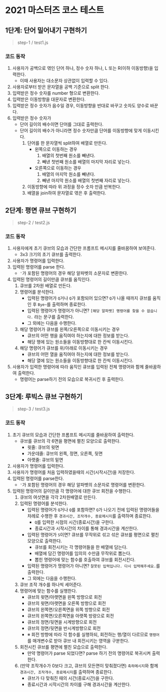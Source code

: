 # 2021 마스터즈 코스 테스트

## 1단계: 단어 밀어내기 구현하기

> step-1 / test1.js

### 코드 동작

1. 사용자가 공백으로 엮인 단어 하나, 정수 숫자 하나, L 또는 R(이하 이동방향)을 입력한다.
   - 이때 사용자는 대소문자 상관없이 입력할 수 있다.
2. 사용자로부터 받은 문자열을 공백 기준으로 split 한다.
3. 입력받은 정수 숫자를 number 형으로 변환한다.
4. 입력받은 이동방향을 대문자로 변환한다.
5. 입력받은 정수 숫자가 음수일 경우, 이동방향을 반대로 바꾸고 숫자도 양수로 바꾼다.
6. 입력받은 정수 숫자가
   - 단어 길이의 배수이면 단어를 그대로 출력한다.
   - 단어 길이의 배수가 아니라면 정수 숫자만큼 단어를 이동방향에 맞게 이동시킨다.
     1. 단어를 한 문자열씩 split하여 배열로 만든다.
        - 왼쪽으로 이동하는 경우
          1. 배열의 첫번째 원소를 빼낸다.
          2. 빼낸 첫번째 원소를 배열의 마지막 자리로 넣는다.
        - 오른쪽으로 이동하는 경우
          1. 배열의 마지막 원소를 빼낸다.
          2. 빼낸 마지막 원소를 배열의 첫번째 자리로 넣는다.
     2. 이동방향에 따라 위 과정을 정수 숫자 만큼 반복한다.
     3. 배열을 join하여 문자열로 엮은 후 출력한다.

## 2단계: 평면 큐브 구현하기

> step-2 / test2.js

### 코드 동작

1. 사용자에게 초기 큐브의 모습과 간단한 프롬프트 메시지를 줄바꿈하여 보여준다.
   - 3x3 크기의 초기 큐브를 출력한다.
2. 사용자가 명령어를 입력한다.
3. 입력된 명령어를 parse 한다.
   - `'`가 포함된 명령어의 경우 해당 알파벳의 소문자로 변환한다.
4. 입력된 명령어의 길이만큼 큐브를 움직인다.
   1. 큐브를 2차원 배열로 만든다.
   2. 명령어를 분석한다.
      - 입력된 명령어가 `Q`거나 `Q`가 포함되어 있으면? `Q`가 나올 때까지 큐브를 움직인 후 `Bye~`를 출력하며 종료한다.
      - 입력된 명령어가 명령어가 아니면? `[해당 알파벳] 명령어를 찾을 수 없습니다.` 라는 문구를 출력한다.
      - 그 외에는 다음을 수행한다.
   3. 해당 명령어가 큐브를 왼쪽/오른쪽으로 이동시키는 경우
      - 큐브의 어떤 행을 움직여야 하는지에 대한 정보를 받는다.
      - 해당 행에 있는 원소들을 이동방향대로 한 칸씩 이동시킨다.
   4. 해당 명령어가 큐브를 위/아래로 이동시키는 경우
      - 큐브의 어떤 열을 움직여야 하는지에 대한 정보를 받는다.
      - 해당 열에 있는 원소들을 이동방향대로 한 칸씩 이동시킨다.
5. 사용자가 입력한 명령어에 따라 움직인 큐브를 입력된 전체 명령어와 함께 줄바꿈하여 출력한다.
   - 명령어는 parse하기 전의 모습으로 복귀시킨 후 출력한다.

## 3단계: 루빅스 큐브 구현하기

> step-3 / test3.js

### 코드 동작

1. 초기 큐브의 모습과 간단한 프롬프트 메시지를 줄바꿈하여 출력한다.
   - 큐브를 큐브의 각 6면을 평면에 펼친 모양으로 출력한다.
     - 윗줄: 큐브의 윗면
     - 가운데줄: 큐브의 왼쪽, 정면, 오른쪽, 뒷면
     - 아랫줄: 큐브의 밑면
2. 사용자가 명령어를 입력한다.
3. 사용자가 명령어를 처음 입력하였을때의 시간(시작시간)을 저장한다.
4. 입력된 명령어를 parse한다.
   - `'`가 포함된 명령어의 경우 해당 알파벳의 소문자로 명령어를 변환한다.
5. 입력된 명령어의 길이만큼 각 명령어에 대한 큐브 회전을 수행한다.
   1. 큐브의 여섯면을 각각 2차원배열로 만든다.
   2. 입력된 명령어를 분석한다.
      - 입력된 명령어가 `Q`거나 `Q`를 포함하면? `Q`가 나오기 전에 입력된 명령어들을 차례로 수행한 후 `경과시간, 조작개수, 종료메시지`를 출력하며 종료한다.
        - `Q`를 입력한 시점의 시간(종료시간)을 구한다.
        - 종료시간과 시작시간의 차이를 통해 경과시간을 계산한다.
      - 입력된 명령어가 `S`이면? 큐브를 무작위로 섞고 섞은 큐브를 평면으로 펼친 모양으로 출력한다.
        - 큐브를 회전시키는 각 명령어들을 한 배열에 담는다.
        - 배열에 담긴 명령어를 임의의 수만큼 무작위로 뽑는다.
        - 뽑힌 명령어에 맞는 함수를 호출하여 큐브를 회전시킨다.
      - 입력된 명령어가 명령어가 아니면? `잘못된 입력입니다. 다시 입력해주세요.`를 출력한다.
      - 그 외에는 다음을 수행한다.
   3. 큐브 조작 개수를 하나씩 세어준다.
   4. 명령어에 맞는 함수를 실행한다.
      - 큐브의 윗면/아랫면을 왼쪽 방향으로 회전
      - 큐브의 윗면/아랫면을 오른쪽 방향으로 회전
      - 큐브의 왼쪽면/오른쪽면을 위쪽 방향으로 회전
      - 큐브의 왼쪽면/오른쪽면을 아랫쪽 방량으로 회전
      - 큐브의 정면/뒷면을 시계방향으로 회전
      - 큐브의 정면/뒷면을 반시계방향으로 회전
      - ※ 회전 방향에 따라 각 함수를 실행하되, 회전하는 행/열이 다르므로 `명령어`를 매개변수로 받아 큐브 내 회전시키는 영역을 구분한다.
   5. 회전시킨 큐브를 평면에 펼친 모습으로 출력한다.
      - 만약 명령어가 parse 되었다면? parse 하기 전의 명령어로 복귀시켜 출력한다.
   6. (만약 조작개수가 0보다 크고, 큐브의 모든면이 맞춰졌다면) `축하메시지`와 함께 `경과시간, 조작개수, 종료메시지`를 출력하며 종료한다.
      - 큐브가 다 맞춰진 때의 시간(종료시간)을 구한다.
      - 종료시간과 시작시간의 차이를 구해 경과시간을 계산한다.
